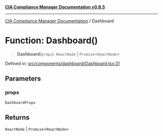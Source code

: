 [**CIA Compliance Manager Documentation v0.8.5**](../README.md)

***

[CIA Compliance Manager Documentation](../globals.md) / Dashboard

# Function: Dashboard()

> **Dashboard**(`props`): `ReactNode` \| `Promise`\<`ReactNode`\>

Defined in: [src/components/dashboard/Dashboard.tsx:31](https://github.com/Hack23/cia-compliance-manager/blob/eca22610f41e5f6b6c0cece88769b1ffbe9db4bd/src/components/dashboard/Dashboard.tsx#L31)

## Parameters

### props

`DashboardProps`

## Returns

`ReactNode` \| `Promise`\<`ReactNode`\>
